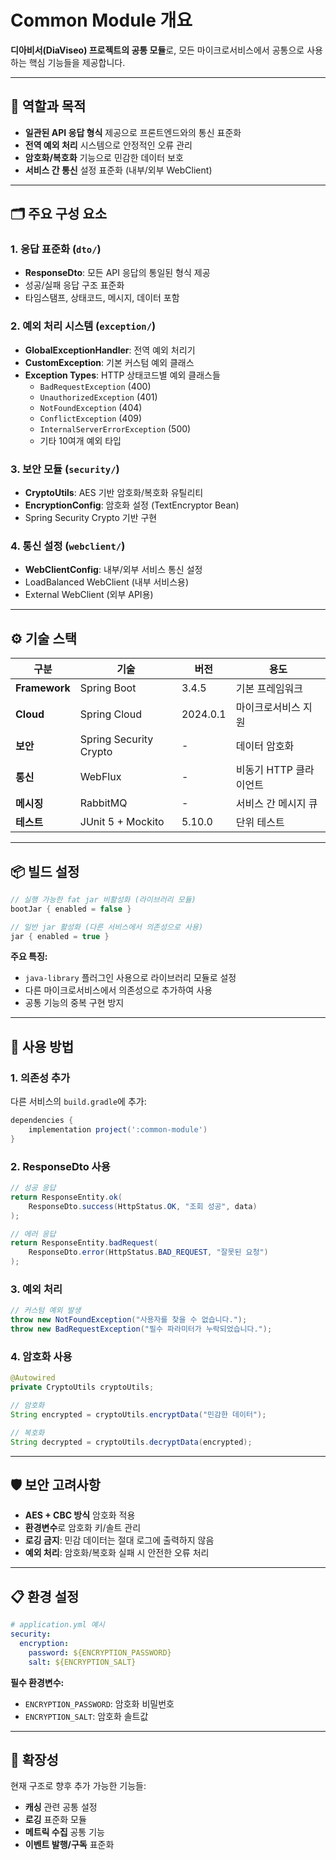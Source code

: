 # Common Module 개요

**디아비서(DiaViseo) 프로젝트의 공통 모듈**로, 모든 마이크로서비스에서 공통으로 사용하는 핵심 기능들을 제공합니다.

---

## 📌 역할과 목적

- **일관된 API 응답 형식** 제공으로 프론트엔드와의 통신 표준화
- **전역 예외 처리** 시스템으로 안정적인 오류 관리
- **암호화/복호화** 기능으로 민감한 데이터 보호
- **서비스 간 통신** 설정 표준화 (내부/외부 WebClient)

---

## 🗂️ 주요 구성 요소

### 1. **응답 표준화** (`dto/`)
- **ResponseDto**: 모든 API 응답의 통일된 형식 제공
- 성공/실패 응답 구조 표준화
- 타임스탬프, 상태코드, 메시지, 데이터 포함

### 2. **예외 처리 시스템** (`exception/`)
- **GlobalExceptionHandler**: 전역 예외 처리기
- **CustomException**: 기본 커스텀 예외 클래스
- **Exception Types**: HTTP 상태코드별 예외 클래스들
  - `BadRequestException` (400)
  - `UnauthorizedException` (401) 
  - `NotFoundException` (404)
  - `ConflictException` (409)
  - `InternalServerErrorException` (500)
  - 기타 10여개 예외 타입

### 3. **보안 모듈** (`security/`)
- **CryptoUtils**: AES 기반 암호화/복호화 유틸리티
- **EncryptionConfig**: 암호화 설정 (TextEncryptor Bean)
- Spring Security Crypto 기반 구현

### 4. **통신 설정** (`webclient/`)
- **WebClientConfig**: 내부/외부 서비스 통신 설정
- LoadBalanced WebClient (내부 서비스용)
- External WebClient (외부 API용)

---

## ⚙️ 기술 스택

| 구분 | 기술 | 버전 | 용도 |
|-----|-----|-----|-----|
| **Framework** | Spring Boot | 3.4.5 | 기본 프레임워크 |
| **Cloud** | Spring Cloud | 2024.0.1 | 마이크로서비스 지원 |
| **보안** | Spring Security Crypto | - | 데이터 암호화 |
| **통신** | WebFlux | - | 비동기 HTTP 클라이언트 |
| **메시징** | RabbitMQ | - | 서비스 간 메시지 큐 |
| **테스트** | JUnit 5 + Mockito | 5.10.0 | 단위 테스트 |

---

## 📦 빌드 설정

```gradle
// 실행 가능한 fat jar 비활성화 (라이브러리 모듈)
bootJar { enabled = false }

// 일반 jar 활성화 (다른 서비스에서 의존성으로 사용)
jar { enabled = true }
```

**주요 특징:**
- `java-library` 플러그인 사용으로 라이브러리 모듈로 설정
- 다른 마이크로서비스에서 의존성으로 추가하여 사용
- 공통 기능의 중복 구현 방지

---

## 🔧 사용 방법

### 1. 의존성 추가
다른 서비스의 `build.gradle`에 추가:
```gradle
dependencies {
    implementation project(':common-module')
}
```

### 2. ResponseDto 사용
```java
// 성공 응답
return ResponseEntity.ok(
    ResponseDto.success(HttpStatus.OK, "조회 성공", data)
);

// 에러 응답  
return ResponseEntity.badRequest(
    ResponseDto.error(HttpStatus.BAD_REQUEST, "잘못된 요청")
);
```

### 3. 예외 처리
```java
// 커스텀 예외 발생
throw new NotFoundException("사용자를 찾을 수 없습니다.");
throw new BadRequestException("필수 파라미터가 누락되었습니다.");
```

### 4. 암호화 사용
```java
@Autowired
private CryptoUtils cryptoUtils;

// 암호화
String encrypted = cryptoUtils.encryptData("민감한 데이터");

// 복호화  
String decrypted = cryptoUtils.decryptData(encrypted);
```

---

## 🛡️ 보안 고려사항

- **AES + CBC 방식** 암호화 적용
- **환경변수**로 암호화 키/솔트 관리
- **로깅 금지**: 민감 데이터는 절대 로그에 출력하지 않음
- **예외 처리**: 암호화/복호화 실패 시 안전한 오류 처리

---

## 📋 환경 설정

```yaml
# application.yml 예시
security:
  encryption:
    password: ${ENCRYPTION_PASSWORD}
    salt: ${ENCRYPTION_SALT}
```

**필수 환경변수:**
- `ENCRYPTION_PASSWORD`: 암호화 비밀번호
- `ENCRYPTION_SALT`: 암호화 솔트값

---

## 🔄 확장성

현재 구조로 향후 추가 가능한 기능들:
- **캐싱** 관련 공통 설정
- **로깅** 표준화 모듈  
- **메트릭 수집** 공통 기능
- **이벤트 발행/구독** 표준화